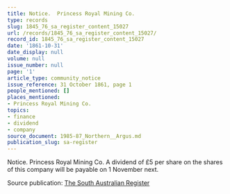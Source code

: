 ```yaml
---
title: Notice.  Princess Royal Mining Co.
type: records
slug: 1845_76_sa_register_content_15027
url: /records/1845_76_sa_register_content_15027/
record_id: 1845_76_sa_register_content_15027
date: '1861-10-31'
date_display: null
volume: null
issue_number: null
page: '1'
article_type: community_notice
issue_reference: 31 October 1861, page 1
people_mentioned: []
places_mentioned:
- Princess Royal Mining Co.
topics:
- finance
- dividend
- company
source_document: 1985-87_Northern__Argus.md
publication_slug: sa-register
---
```


Notice.  Princess Royal Mining Co.  A dividend of £5 per share on the shares of this company will be payable on 1 November next.

Source publication: [The South Australian Register](/publications/sa-register/)
